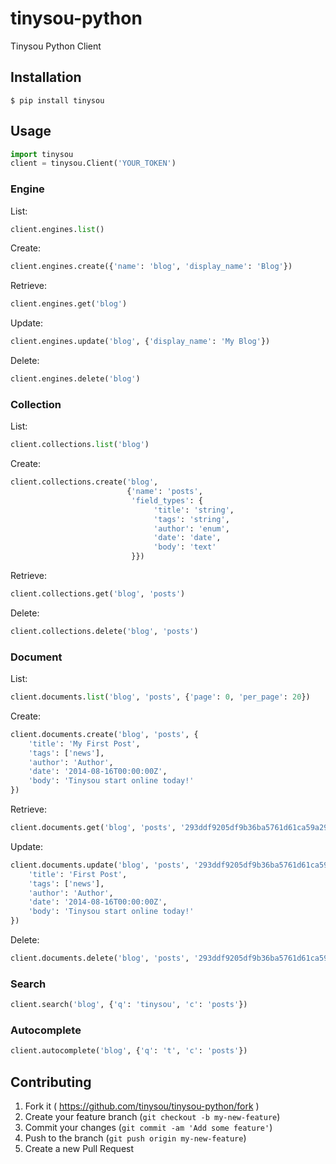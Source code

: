 tinysou-python
==============

Tinysou Python Client

## Installation

    $ pip install tinysou

## Usage

```python
import tinysou
client = tinysou.Client('YOUR_TOKEN')
```

### Engine

List:

```python
client.engines.list()
```

Create:

```python
client.engines.create({'name': 'blog', 'display_name': 'Blog'})
```

Retrieve:

```python
client.engines.get('blog')
```

Update:

```python
client.engines.update('blog', {'display_name': 'My Blog'})
```

Delete:

```python
client.engines.delete('blog')
```

### Collection

List:

```python
client.collections.list('blog')
```

Create:

```python
client.collections.create('blog',
                          {'name': 'posts',
                           'field_types': {
                                'title': 'string',
                                'tags': 'string',
                                'author': 'enum',
                                'date': 'date',
                                'body': 'text'
                           }})
```

Retrieve:

```python
client.collections.get('blog', 'posts')
```

Delete:

```python
client.collections.delete('blog', 'posts')
```

### Document

List:

```python
client.documents.list('blog', 'posts', {'page': 0, 'per_page': 20})
```

Create:

```python
client.documents.create('blog', 'posts', {
    'title': 'My First Post',
    'tags': ['news'],
    'author': 'Author',
    'date': '2014-08-16T00:00:00Z',
    'body': 'Tinysou start online today!'
})
```

Retrieve:

```python
client.documents.get('blog', 'posts', '293ddf9205df9b36ba5761d61ca59a29')
```

Update:

```python
client.documents.update('blog', 'posts', '293ddf9205df9b36ba5761d61ca59a29', {
    'title': 'First Post',
    'tags': ['news'],
    'author': 'Author',
    'date': '2014-08-16T00:00:00Z',
    'body': 'Tinysou start online today!'
})
```

Delete:

```python
client.documents.delete('blog', 'posts', '293ddf9205df9b36ba5761d61ca59a29')
```

### Search

```python
client.search('blog', {'q': 'tinysou', 'c': 'posts'})
```

### Autocomplete

```python
client.autocomplete('blog', {'q': 't', 'c': 'posts'})
```

## Contributing

1. Fork it ( https://github.com/tinysou/tinysou-python/fork )
2. Create your feature branch (`git checkout -b my-new-feature`)
3. Commit your changes (`git commit -am 'Add some feature'`)
4. Push to the branch (`git push origin my-new-feature`)
5. Create a new Pull Request
